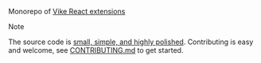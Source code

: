 Monorepo of [Vike React extensions](https://vike.dev/extensions#react)

> [!NOTE]
> The source code is [small, simple, and highly polished](https://vike.dev/vike-react#under-the-hood). Contributing is easy and welcome, see [CONTRIBUTING.md](CONTRIBUTING.md) to get started.
